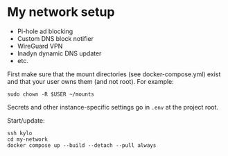 # My network setup

- Pi-hole ad blocking
- Custom DNS block notifier
- WireGuard VPN
- Inadyn dynamic DNS updater
- etc.

First make sure that the mount directories (see docker-compose.yml) exist and
that your user owns them (and not root). For example:

```
sudo chown -R $USER ~/mounts
```

Secrets and other instance-specific settings go in `.env` at the project root.

Start/update:

```
ssh kylo
cd my-network
docker compose up --build --detach --pull always
```
